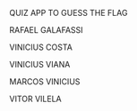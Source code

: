 QUIZ APP TO GUESS THE FLAG

RAFAEL GALAFASSI

VINICIUS COSTA

VINICIUS VIANA

MARCOS VINICIUS

VITOR VILELA
